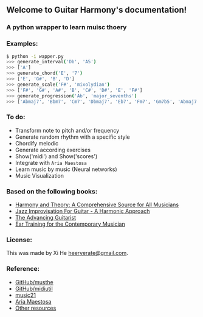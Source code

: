
## Welcome to Guitar Harmony's documentation!

### A python wrapper to learn muisc thoery

### Examples:

```bash
$ python -i wapper.py
>>> generate_interval('Db', 'A5')
>>> ['A']
>>> generate_chord('E', '7')
>>> ['E', 'G#', 'B', 'D']
>>> generate_scale('F#', 'mixolydian')
>>> ['F#', 'G#', 'A#', 'B', 'C#', 'D#', 'E', 'F#']
>>> generate_progression('Ab', 'major_sevenths')
>>> ['Abmaj7', 'Bbm7', 'Cm7', 'Dbmaj7', 'Eb7', 'Fm7', 'Gm7b5', 'Abmaj7']
```

### To do:

- Transform note to pitch and/or frequency
- Generate random rhythm with a specific style
- Chordify melodic
- Generate according exercises
- Show('midi') and Show('scores')
- Integrate with `Aria Maestosa`
- Learn music by music (Neural networks)
- Music Visualization

### Based on the following books:

- [Harmony and Theory: A Comprehensive Source for All Musicians](https://www.amazon.com/Harmony-Theory-Comprehensive-Musicians-Essential/dp/0793579910)
- [Jazz Improvisation For Guitar - A Harmonic Approach](https://www.amazon.com/dp/0876391048/ref=pd_lpo_sbs_dp_ss_1?pf_rd_p=1944687662&pf_rd_s=lpo-top-stripe-1&pf_rd_t=201&pf_rd_i=0634017721&pf_rd_m=ATVPDKIKX0DER&pf_rd_r=8ZX63RCG5PY74773KXAX)
- [The Advancing Guitarist](https://www.amazon.com/Advancing-Guitarist-Mick-Goodrick/dp/0881885894)
- [Ear Training for the Contemporary Musician](https://www.amazon.com/Ear-Training-Contemporary-Musician-Elliott/dp/0793581931/ref=sr_1_1?s=books&ie=UTF8&qid=1472993043&sr=1-1&keywords=ear+training+for+the+contemporary+musician)

### License:

This was made by Xi He [heeryerate@gmail.com](mailto:heeryerate@gmail.com).

### Reference:

- [GitHub/musthe](https://github.com/gciruelos/musthe)
- [GitHub/midiutil](https://github.com/duggan/midiutil)
- [music21](http://web.mit.edu/music21/)
- [Aria Maestosa](http://ariamaestosa.sourceforge.net/index.html)
- [Other resources](https://wiki.python.org/moin/PythonInMusic)



